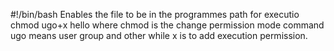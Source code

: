 #!/bin/bash Enables the file to be in the programmes path for executio
chmod ugo+x hello 
where chmod is the change permission mode command
ugo means user group and other while x is to add execution permission.
